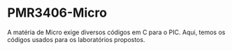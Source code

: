 # PMR3406-Micro
A matéria de Micro exige diversos códigos em C para o PIC. Aqui, temos os códigos usados para os laboratórios propostos.
